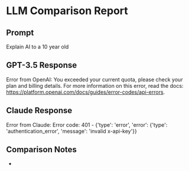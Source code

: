 # LLM Comparison Report

## Prompt

Explain AI to a 10 year old

## GPT-3.5 Response

Error from OpenAI: You exceeded your current quota, please check your plan and billing details. For more information on this error, read the docs: https://platform.openai.com/docs/guides/error-codes/api-errors.

## Claude Response

Error from Claude: Error code: 401 - {'type': 'error', 'error': {'type': 'authentication_error', 'message': 'invalid x-api-key'}}

## Comparison Notes

- 
